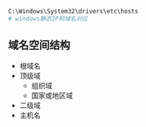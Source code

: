 ```bash
C:\Windows\System32\drivers\etc\hosts
# windows静态IP和域名对应
```

## 域名空间结构

- 根域名
- 顶级域
  - 组织域
  - 国家或地区域
- 二级域
- 主机名

